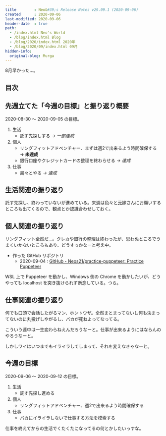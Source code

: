 ```yaml
---
title        : Neo&#39;s Release Notes v29.09.1 (2020-09-06)
created      : 2020-09-06
last-modified: 2020-09-06
header-date  : true
path:
  - /index.html Neo's World
  - /blog/index.html Blog
  - /blog/2020/index.html 2020年
  - /blog/2020/09/index.html 09月
hidden-info:
  original-blog: Murga
---
```


8月早かった…。

## 目次

## 先週立てた「今週の目標」と振り返り概要

2020-08-30 ～ 2020-09-05 の目標。

1. 生活
    - 託す先探しする *→ 一部達成*
2. 個人
    - リングフィットアドベンチャー、まずは週2で出来るよう時間確保する **→ 未達成**
    - 銀行口座やクレジットカードの整理を終わらせる *→ 達成*
3. 仕事
    - 粛々とやる *→ 達成*

## 生活関連の振り返り

託す先探し、終わっていないが進めている。来週は色々と<ins datetime="2021-03-26T00:00Z">元</ins>嫁さんにお願いするところも出てくるので、観点とか認識合わせしておく。

## 個人関連の振り返り

リングフィット全然だ…。クレカや銀行の整理は終わったが、思わぬところでうまくいかないところもあり、どうすっかなーと考え中。

- 作った GitHub リポジトリ
  - 2020-09-04 : [GitHub - Neos21/practice-puppeteer: Practice Puppeteer](https://github.com/Neos21/practice-puppeteer)

WSL 上で Puppeteer を動かし、Windows 側の Chrome を動かしたいが、どうやっても localhost を突き抜けられず断念している。つら。

## 仕事関連の振り返り

何でも口頭で会話したがるマン、ホントウザ。全然まとまってないし何も決まってないのに丸投げしやがるし、バカが死ねよってなってる。

こういう連中は一生変わらねえんだろうなーと。仕事が出来るようにはならんのやろうなーと。

しかしワイはいつまでもイライラしてしまって、それを変えなきゃなーと。

## 今週の目標

2020-09-06 ～ 2020-09-12 の目標。

1. 生活
    - 託す先探し進める
2. 個人
    - リングフィットアドベンチャー、週2で出来るよう時間確保する
3. 仕事
    - バカにイライラしないで仕事する方法を模索する

仕事を終えてからの生活でくたくたになってるの何とかしたいっすな。
